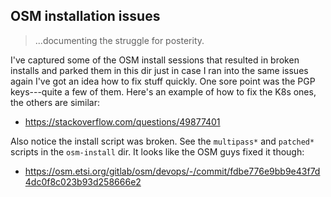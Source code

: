 OSM installation issues
-----------------------
> ...documenting the struggle for posterity.

I've captured some of the OSM install sessions that resulted in broken
installs and parked them in this dir just in case I ran into the same
issues again I've got an idea how to fix stuff quickly. One sore point
was the PGP keys---quite a few of them. Here's an example of how to fix
the K8s ones, the others are similar:

- https://stackoverflow.com/questions/49877401

Also notice the install script was broken. See the `multipass*` and
`patched*` scripts in the `osm-install` dir. It looks like the OSM
guys fixed it though:

- https://osm.etsi.org/gitlab/osm/devops/-/commit/fdbe776e9bb9e43f7d4dc0f8c023b93d258666e2


